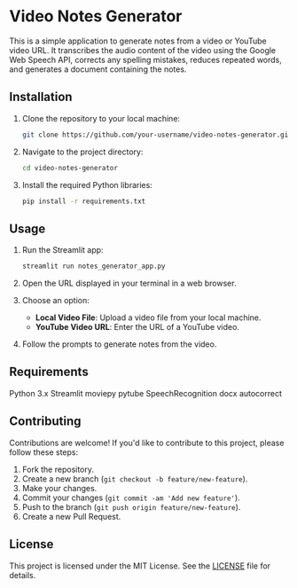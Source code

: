 # Video Notes Generator

This is a simple application to generate notes from a video or YouTube video URL. It transcribes the audio content of the video using the Google Web Speech API, corrects any spelling mistakes, reduces repeated words, and generates a document containing the notes.

## Installation

1. Clone the repository to your local machine:

    ```bash
    git clone https://github.com/your-username/video-notes-generator.git
    ```

2. Navigate to the project directory:

    ```bash
    cd video-notes-generator
    ```

3. Install the required Python libraries:

    ```bash
    pip install -r requirements.txt
    ```

## Usage

1. Run the Streamlit app:

    ```bash
    streamlit run notes_generator_app.py
    ```

2. Open the URL displayed in your terminal in a web browser.

3. Choose an option:
    - **Local Video File**: Upload a video file from your local machine.
    - **YouTube Video URL**: Enter the URL of a YouTube video.

4. Follow the prompts to generate notes from the video.


## Requirements
Python 3.x
Streamlit
moviepy
pytube
SpeechRecognition
docx
autocorrect

## Contributing

Contributions are welcome! If you'd like to contribute to this project, please follow these steps:

1. Fork the repository.
2. Create a new branch (`git checkout -b feature/new-feature`).
3. Make your changes.
4. Commit your changes (`git commit -am 'Add new feature'`).
5. Push to the branch (`git push origin feature/new-feature`).
6. Create a new Pull Request.

## License

This project is licensed under the MIT License. See the [LICENSE](LICENSE) file for details.
